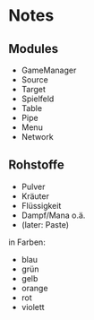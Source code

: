 Notes
=====

Modules
-------

- GameManager
- Source
- Target
- Spielfeld
- Table
- Pipe
- Menu
- Network


Rohstoffe
---------

- Pulver
- Kräuter
- Flüssigkeit
- Dampf/Mana o.ä.
- (later: Paste)

in Farben: 

- blau
- grün
- gelb
- orange
- rot
- violett


